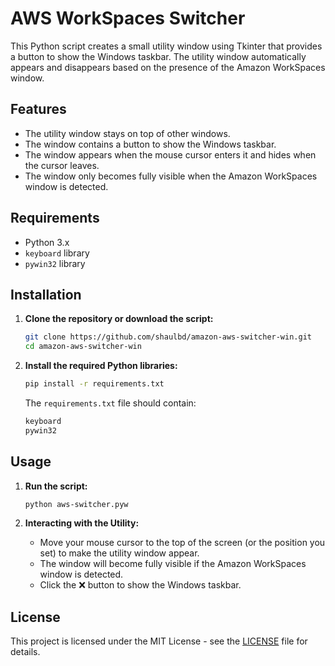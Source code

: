 # AWS WorkSpaces Switcher

This Python script creates a small utility window using Tkinter that provides a button to show the Windows taskbar. The utility window automatically appears and disappears based on the presence of the Amazon WorkSpaces window.

## Features

- The utility window stays on top of other windows.
- The window contains a button to show the Windows taskbar.
- The window appears when the mouse cursor enters it and hides when the cursor leaves.
- The window only becomes fully visible when the Amazon WorkSpaces window is detected.

## Requirements

- Python 3.x
- `keyboard` library
- `pywin32` library

## Installation

1. **Clone the repository or download the script:**

    ```bash
    git clone https://github.com/shaulbd/amazon-aws-switcher-win.git
    cd amazon-aws-switcher-win
    ```

2. **Install the required Python libraries:**

    ```bash
    pip install -r requirements.txt
    ```

    The `requirements.txt` file should contain:

    ```txt
    keyboard
    pywin32
    ```

## Usage

1. **Run the script:**

    ```bash
    python aws-switcher.pyw
    ```
    
2. **Interacting with the Utility:**

    - Move your mouse cursor to the top of the screen (or the position you set) to make the utility window appear.
    - The window will become fully visible if the Amazon WorkSpaces window is detected.
    - Click the ❌ button to show the Windows taskbar.

## License

This project is licensed under the MIT License - see the [LICENSE](LICENSE) file for details.

